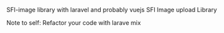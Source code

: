 
SFI-image library with laravel and probably vuejs 
SFI Image upload Library
 
Note to self: Refactor your code with larave mix

